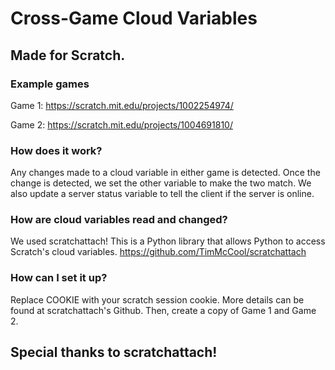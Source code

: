 # Cross-Game Cloud Variables
## Made for Scratch.

### Example games
Game 1: https://scratch.mit.edu/projects/1002254974/

Game 2: https://scratch.mit.edu/projects/1004691810/

### How does it work?
Any changes made to a cloud variable in either game is detected. Once the change is detected, we set the other variable to make the two match. We also update a server status variable to tell the client if the server is online.

### How are cloud variables read and changed?
We used scratchattach! This is a Python library that allows Python to access Scratch's cloud variables.
https://github.com/TimMcCool/scratchattach

### How can I set it up?
Replace COOKIE with your scratch session cookie. More details can be found at scratchattach's Github. Then, create a copy of Game 1 and Game 2.

## Special thanks to scratchattach!
